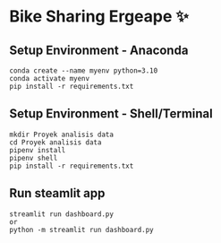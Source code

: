 # Bike Sharing Ergeape ✨

## Setup Environment - Anaconda
```
conda create --name myenv python=3.10
conda activate myenv
pip install -r requirements.txt
```

## Setup Environment - Shell/Terminal
```
mkdir Proyek analisis data
cd Proyek analisis data
pipenv install
pipenv shell
pip install -r requirements.txt
```

## Run steamlit app
```
streamlit run dashboard.py
or
python -m streamlit run dashboard.py
```
